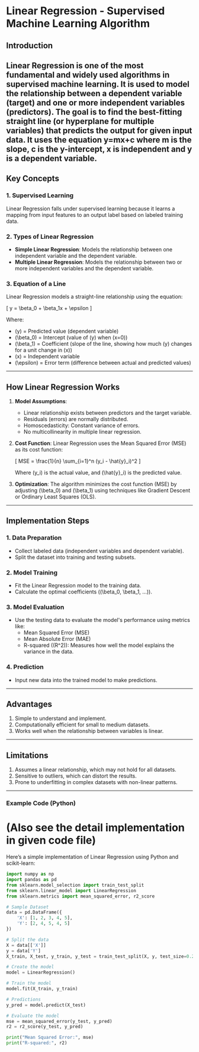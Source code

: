 # Linear Regression - Supervised Machine Learning Algorithm

## Introduction
Linear Regression is one of the most fundamental and widely used algorithms in supervised machine learning. It is used to model the relationship between a dependent variable (target) and one or more independent variables (predictors). The goal is to find the best-fitting straight line (or hyperplane for multiple variables) that predicts the output for given input data.
It uses the equation y=mx+c where m is the slope, c is the y-intercept, x is independent and y is a dependent variable.
---

## Key Concepts

### 1. **Supervised Learning**
Linear Regression falls under supervised learning because it learns a mapping from input features to an output label based on labeled training data.

### 2. **Types of Linear Regression**
- **Simple Linear Regression**: Models the relationship between one independent variable and the dependent variable.
- **Multiple Linear Regression**: Models the relationship between two or more independent variables and the dependent variable.

### 3. **Equation of a Line**
Linear Regression models a straight-line relationship using the equation:

\[
y = \beta_0 + \beta_1x + \epsilon
\]

Where:
- \(y\) = Predicted value (dependent variable)
- \(\beta_0\) = Intercept (value of \(y\) when \(x=0\))
- \(\beta_1\) = Coefficient (slope of the line, showing how much \(y\) changes for a unit change in \(x\))
- \(x\) = Independent variable
- \(\epsilon\) = Error term (difference between actual and predicted values)

---

## How Linear Regression Works

1. **Model Assumptions**:
   - Linear relationship exists between predictors and the target variable.
   - Residuals (errors) are normally distributed.
   - Homoscedasticity: Constant variance of errors.
   - No multicollinearity in multiple linear regression.

2. **Cost Function**:
   Linear Regression uses the Mean Squared Error (MSE) as its cost function:

   \[
   MSE = \frac{1}{n} \sum_{i=1}^n (y_i - \hat{y}_i)^2
   \]

   Where \(y_i\) is the actual value, and \(\hat{y}_i\) is the predicted value.

3. **Optimization**:
   The algorithm minimizes the cost function (MSE) by adjusting \(\beta_0\) and \(\beta_1\) using techniques like Gradient Descent or Ordinary Least Squares (OLS).

---

## Implementation Steps

### 1. Data Preparation
   - Collect labeled data (independent variables and dependent variable).
   - Split the dataset into training and testing subsets.

### 2. Model Training
   - Fit the Linear Regression model to the training data.
   - Calculate the optimal coefficients (\(\beta_0, \beta_1, ...\)).

### 3. Model Evaluation
   - Use the testing data to evaluate the model's performance using metrics like:
     - Mean Squared Error (MSE)
     - Mean Absolute Error (MAE)
     - R-squared (\(R^2\)): Measures how well the model explains the variance in the data.

### 4. Prediction
   - Input new data into the trained model to make predictions.

---

## Advantages

1. Simple to understand and implement.
2. Computationally efficient for small to medium datasets.
3. Works well when the relationship between variables is linear.

---

## Limitations

1. Assumes a linear relationship, which may not hold for all datasets.
2. Sensitive to outliers, which can distort the results.
3. Prone to underfitting in complex datasets with non-linear patterns.

---

### Example Code (Python) 
# (Also see the detail implementation in given code file)

Here’s a simple implementation of Linear Regression using Python and scikit-learn:

```python
import numpy as np
import pandas as pd
from sklearn.model_selection import train_test_split
from sklearn.linear_model import LinearRegression
from sklearn.metrics import mean_squared_error, r2_score

# Sample Dataset
data = pd.DataFrame({
    'X': [1, 2, 3, 4, 5],
    'Y': [2, 4, 5, 4, 5]
})

# Split the data
X = data[['X']]
y = data['Y']
X_train, X_test, y_train, y_test = train_test_split(X, y, test_size=0.2, random_state=42)

# Create the model
model = LinearRegression()

# Train the model
model.fit(X_train, y_train)

# Predictions
y_pred = model.predict(X_test)

# Evaluate the model
mse = mean_squared_error(y_test, y_pred)
r2 = r2_score(y_test, y_pred)

print("Mean Squared Error:", mse)
print("R-squared:", r2)
